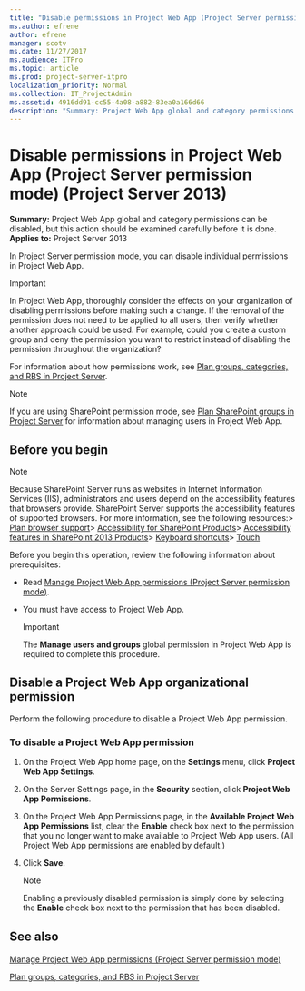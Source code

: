 ```yaml
---
title: "Disable permissions in Project Web App (Project Server permission mode) (Project Server 2013)"
ms.author: efrene
author: efrene
manager: scotv
ms.date: 11/27/2017
ms.audience: ITPro
ms.topic: article
ms.prod: project-server-itpro
localization_priority: Normal
ms.collection: IT_ProjectAdmin
ms.assetid: 4916dd91-cc55-4a08-a882-83ea0a166d66
description: "Summary: Project Web App global and category permissions can be disabled, but this action should be examined carefully before it is done."
---
```


# Disable permissions in Project Web App (Project Server permission mode) (Project Server 2013)
 
 **Summary:** Project Web App global and category permissions can be disabled, but this action should be examined carefully before it is done.<br/>
**Applies to:** Project Server 2013
  
In Project Server permission mode, you can disable individual permissions in Project Web App.
  
> [!IMPORTANT]
> In Project Web App, thoroughly consider the effects on your organization of disabling permissions before making such a change. If the removal of the permission does not need to be applied to all users, then verify whether another approach could be used. For example, could you create a custom group and deny the permission you want to restrict instead of disabling the permission throughout the organization? 
  
For information about how permissions work, see [Plan groups, categories, and RBS in Project Server](plan-groups-categories-and-rbs-in-project-server.md).
  
> [!NOTE]
> If you are using SharePoint permission mode, see [Plan SharePoint groups in Project Server](plan-sharepoint-groups-in-project-server.md) for information about managing users in Project Web App.
  
## Before you begin

> [!NOTE]
>  Because SharePoint Server runs as websites in Internet Information Services (IIS), administrators and users depend on the accessibility features that browsers provide. SharePoint Server supports the accessibility features of supported browsers. For more information, see the following resources:> [Plan browser support](https://go.microsoft.com/fwlink/p/?LinkId=246502)> [Accessibility for SharePoint Products](http://technet.microsoft.com/library/94ad4316-1077-400a-b17e-a2085a5a7312.aspx)> [Accessibility features in SharePoint 2013 Products](https://go.microsoft.com/fwlink/p/?LinkId=246501)> [Keyboard shortcuts](https://go.microsoft.com/fwlink/p/?LinkID=246504)> [Touch](https://go.microsoft.com/fwlink/p/?LinkId=246506)
  
Before you begin this operation, review the following information about prerequisites:
  
- Read [Manage Project Web App permissions (Project Server permission mode)](manage-project-web-app-permissions-project-server-permission-mode.md).
    
- You must have access to Project Web App.
    
    > [!IMPORTANT]
    > The **Manage users and groups** global permission in Project Web App is required to complete this procedure.
  
## Disable a Project Web App organizational permission

Perform the following procedure to disable a Project Web App permission.
  
### To disable a Project Web App permission

1. On the Project Web App home page, on the **Settings** menu, click **Project Web App Settings**.
    
2. On the Server Settings page, in the **Security** section, click **Project Web App Permissions**.
    
3. On the Project Web App Permissions page, in the **Available Project Web App Permissions** list, clear the **Enable** check box next to the permission that you no longer want to make available to Project Web App users. (All Project Web App permissions are enabled by default.)
    
4. Click **Save**.
    
    > [!NOTE]
    > Enabling a previously disabled permission is simply done by selecting the **Enable** check box next to the permission that has been disabled.
  
## See also

#### 

[Manage Project Web App permissions (Project Server permission mode)](manage-project-web-app-permissions-project-server-permission-mode.md)
  
[Plan groups, categories, and RBS in Project Server](plan-groups-categories-and-rbs-in-project-server.md)

